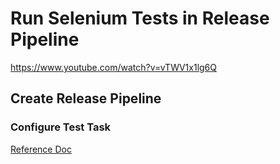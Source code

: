 # Run Selenium Tests in Release Pipeline

https://www.youtube.com/watch?v=vTWV1x1lg6Q

## Create Release Pipeline

### Configure Test Task

[Reference Doc](https://docs.microsoft.com/en-us/dotnet/core/tools/dotnet-vstest)